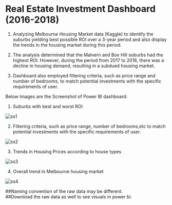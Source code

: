 # Real Estate Investment Dashboard (2016-2018)

1. Analyzing Melbourne Housing Market data (Kaggle) to identify the suburbs yielding best possible ROI over a 3-year period and also display  the trends in the housing market during this period.

2. The analysis determined that the Malvern and Box Hill suburbs had the highest ROI. However, during the period from 2017 to 2018, there was a decline in housing demand, resulting in a subdued housing market.<br>

3. Dashboard also employed filtering criteria, such as price range and number of bedrooms, to match potential investments with the specific requirements of user.

Below Images are the Screenshot of Power BI dashboard:
1. Suburbs with best and worst ROI

![ss1](https://user-images.githubusercontent.com/75730717/212480277-ec5dfdc0-5435-449f-a5e6-0423e8ca6660.png)

2. Filtering criteria, such as price range, number of bedrooms,etc to match potential investments with the specific requirements of user.

![ss2](https://user-images.githubusercontent.com/75730717/212479692-c6335579-bb53-4a68-8936-01964650c5af.png)

3. Trends in Housing Prices according to house types

![ss3](https://user-images.githubusercontent.com/75730717/212479696-2c533125-9774-450b-b5b0-10eeb50c3e29.png)

4. Overall trend in Melbourne housing market

![ss4](https://user-images.githubusercontent.com/75730717/212479702-e596d023-75aa-4811-be16-793c0b83e4ef.png)


##Naming convention of the raw data may be different.<br>
##Download the raw data as well to see visuals in power bi.<br>
